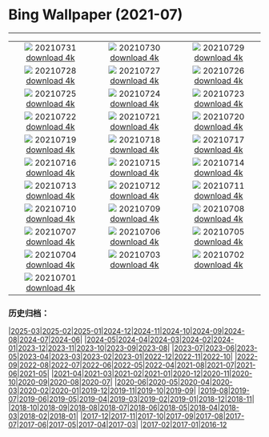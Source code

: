 # Bing Wallpaper (2021-07)
**************
| | | |
| :----: | :----: | :----: |
| ![](https://www.bing.com/th?id=OHR.LammasDay_ZH-CN4229387191_1920x1080.jpg) 20210731 [download 4k](https://www.bing.com/th?id=OHR.LammasDay_ZH-CN4229387191_UHD.jpg) | ![](https://www.bing.com/th?id=OHR.TanzaniaBeeEater_ZH-CN3246625733_1920x1080.jpg) 20210730 [download 4k](https://www.bing.com/th?id=OHR.TanzaniaBeeEater_ZH-CN3246625733_UHD.jpg) | ![](https://www.bing.com/th?id=OHR.OtterCliff_ZH-CN3062794263_1920x1080.jpg) 20210729 [download 4k](https://www.bing.com/th?id=OHR.OtterCliff_ZH-CN3062794263_UHD.jpg) |
| ![](https://www.bing.com/th?id=OHR.PantheraTigris_ZH-CN3331361509_1920x1080.jpg) 20210728 [download 4k](https://www.bing.com/th?id=OHR.PantheraTigris_ZH-CN3331361509_UHD.jpg) | ![](https://www.bing.com/th?id=OHR.SeaGoldie_ZH-CN3208818667_1920x1080.jpg) 20210727 [download 4k](https://www.bing.com/th?id=OHR.SeaGoldie_ZH-CN3208818667_UHD.jpg) | ![](https://www.bing.com/th?id=OHR.AdlerPlanetarium_ZH-CN3108653374_1920x1080.jpg) 20210726 [download 4k](https://www.bing.com/th?id=OHR.AdlerPlanetarium_ZH-CN3108653374_UHD.jpg) |
| ![](https://www.bing.com/th?id=OHR.DancingTrees_ZH-CN2946844631_1920x1080.jpg) 20210725 [download 4k](https://www.bing.com/th?id=OHR.DancingTrees_ZH-CN2946844631_UHD.jpg) | ![](https://www.bing.com/th?id=OHR.CityPalaceUdaipur_ZH-CN2773121437_1920x1080.jpg) 20210724 [download 4k](https://www.bing.com/th?id=OHR.CityPalaceUdaipur_ZH-CN2773121437_UHD.jpg) | ![](https://www.bing.com/th?id=OHR.JavanCousins_ZH-CN2694602511_1920x1080.jpg) 20210723 [download 4k](https://www.bing.com/th?id=OHR.JavanCousins_ZH-CN2694602511_UHD.jpg) |
| ![](https://www.bing.com/th?id=OHR.TokyoMetropolis_ZH-CN2580870845_1920x1080.jpg) 20210722 [download 4k](https://www.bing.com/th?id=OHR.TokyoMetropolis_ZH-CN2580870845_UHD.jpg) | ![](https://www.bing.com/th?id=OHR.MinokakeRocks_ZH-CN2474262090_1920x1080.jpg) 20210721 [download 4k](https://www.bing.com/th?id=OHR.MinokakeRocks_ZH-CN2474262090_UHD.jpg) | ![](https://www.bing.com/th?id=OHR.VermilionLakes_ZH-CN3446257764_1920x1080.jpg) 20210720 [download 4k](https://www.bing.com/th?id=OHR.VermilionLakes_ZH-CN3446257764_UHD.jpg) |
| ![](https://www.bing.com/th?id=OHR.PrathameshJaju_ZH-CN2207606082_1920x1080.jpg) 20210719 [download 4k](https://www.bing.com/th?id=OHR.PrathameshJaju_ZH-CN2207606082_UHD.jpg) | ![](https://www.bing.com/th?id=OHR.Tetouan_ZH-CN6795834080_1920x1080.jpg) 20210718 [download 4k](https://www.bing.com/th?id=OHR.Tetouan_ZH-CN6795834080_UHD.jpg) | ![](https://www.bing.com/th?id=OHR.ZinnowitzSeebruecke_ZH-CN6706198565_1920x1080.jpg) 20210717 [download 4k](https://www.bing.com/th?id=OHR.ZinnowitzSeebruecke_ZH-CN6706198565_UHD.jpg) |
| ![](https://www.bing.com/th?id=OHR.LoepaOberthuri_ZH-CN6569643505_1920x1080.jpg) 20210716 [download 4k](https://www.bing.com/th?id=OHR.LoepaOberthuri_ZH-CN6569643505_UHD.jpg) | ![](https://www.bing.com/th?id=OHR.MontChoisy_ZH-CN5381112230_1920x1080.jpg) 20210715 [download 4k](https://www.bing.com/th?id=OHR.MontChoisy_ZH-CN5381112230_UHD.jpg) | ![](https://www.bing.com/th?id=OHR.NgoDong_ZH-CN6211342982_1920x1080.jpg) 20210714 [download 4k](https://www.bing.com/th?id=OHR.NgoDong_ZH-CN6211342982_UHD.jpg) |
| ![](https://www.bing.com/th?id=OHR.SharkAwareness_ZH-CN6069597614_1920x1080.jpg) 20210713 [download 4k](https://www.bing.com/th?id=OHR.SharkAwareness_ZH-CN6069597614_UHD.jpg) | ![](https://www.bing.com/th?id=OHR.MooseVelvet_ZH-CN5891459899_1920x1080.jpg) 20210712 [download 4k](https://www.bing.com/th?id=OHR.MooseVelvet_ZH-CN5891459899_UHD.jpg) | ![](https://www.bing.com/th?id=OHR.LighthouseWave_ZH-CN5731015881_1920x1080.jpg) 20210711 [download 4k](https://www.bing.com/th?id=OHR.LighthouseWave_ZH-CN5731015881_UHD.jpg) |
| ![](https://www.bing.com/th?id=OHR.SpiralAloe_ZH-CN5594814833_1920x1080.jpg) 20210710 [download 4k](https://www.bing.com/th?id=OHR.SpiralAloe_ZH-CN5594814833_UHD.jpg) | ![](https://www.bing.com/th?id=OHR.MonfragueNationalPark_ZH-CN5421553314_1920x1080.jpg) 20210709 [download 4k](https://www.bing.com/th?id=OHR.MonfragueNationalPark_ZH-CN5421553314_UHD.jpg) | ![](https://www.bing.com/th?id=OHR.Ortygia_ZH-CN5237934114_1920x1080.jpg) 20210708 [download 4k](https://www.bing.com/th?id=OHR.Ortygia_ZH-CN5237934114_UHD.jpg) |
| ![](https://www.bing.com/th?id=OHR.AppalachianTrail_ZH-CN5076145300_1920x1080.jpg) 20210707 [download 4k](https://www.bing.com/th?id=OHR.AppalachianTrail_ZH-CN5076145300_UHD.jpg) | ![](https://www.bing.com/th?id=OHR.LakeUrmia_ZH-CN4941337431_1920x1080.jpg) 20210706 [download 4k](https://www.bing.com/th?id=OHR.LakeUrmia_ZH-CN4941337431_UHD.jpg) | ![](https://www.bing.com/th?id=OHR.TawnyFrogmouth_ZH-CN4722501936_1920x1080.jpg) 20210705 [download 4k](https://www.bing.com/th?id=OHR.TawnyFrogmouth_ZH-CN4722501936_UHD.jpg) |
| ![](https://www.bing.com/th?id=OHR.SerraMalagueta_ZH-CN4592152973_1920x1080.jpg) 20210704 [download 4k](https://www.bing.com/th?id=OHR.SerraMalagueta_ZH-CN4592152973_UHD.jpg) | ![](https://www.bing.com/th?id=OHR.LakeSchreckseeBY_ZH-CN0786328970_1920x1080.jpg) 20210703 [download 4k](https://www.bing.com/th?id=OHR.LakeSchreckseeBY_ZH-CN0786328970_UHD.jpg) | ![](https://www.bing.com/th?id=OHR.WakatobiNP_ZH-CN0672859436_1920x1080.jpg) 20210702 [download 4k](https://www.bing.com/th?id=OHR.WakatobiNP_ZH-CN0672859436_UHD.jpg) |
| ![](https://www.bing.com/th?id=OHR.ShyFive_ZH-CN0542113860_1920x1080.jpg) 20210701 [download 4k](https://www.bing.com/th?id=OHR.ShyFive_ZH-CN0542113860_UHD.jpg) |  |  |

### 历史归档：

|[2025-03](2025-03/2025-03.md)|[2025-02](2025-02/2025-02.md)|[2025-01](2025-01/2025-01.md)|[2024-12](2024-12/2024-12.md)|[2024-11](2024-11/2024-11.md)|[2024-10](2024-10/2024-10.md)|[2024-09](2024-09/2024-09.md)|[2024-08](2024-08/2024-08.md)|[2024-07](2024-07/2024-07.md)|[2024-06](2024-06/2024-06.md)|
|[2024-05](2024-05/2024-05.md)|[2024-04](2024-04/2024-04.md)|[2024-03](2024-03/2024-03.md)|[2024-02](2024-02/2024-02.md)|[2024-01](2024-01/2024-01.md)|[2023-12](2023-12/2023-12.md)|[2023-11](2023-11/2023-11.md)|[2023-10](2023-10/2023-10.md)|[2023-09](2023-09/2023-09.md)|[2023-08](2023-08/2023-08.md)|
|[2023-07](2023-07/2023-07.md)|[2023-06](2023-06/2023-06.md)|[2023-05](2023-05/2023-05.md)|[2023-04](2023-04/2023-04.md)|[2023-03](2023-03/2023-03.md)|[2023-02](2023-02/2023-02.md)|[2023-01](2023-01/2023-01.md)|[2022-12](2022-12/2022-12.md)|[2022-11](2022-11/2022-11.md)|[2022-10](2022-10/2022-10.md)|
|[2022-09](2022-09/2022-09.md)|[2022-08](2022-08/2022-08.md)|[2022-07](2022-07/2022-07.md)|[2022-06](2022-06/2022-06.md)|[2022-05](2022-05/2022-05.md)|[2022-04](2022-04/2022-04.md)|[2021-08](2021-08/2021-08.md)|[2021-07](2021-07/2021-07.md)|[2021-06](2021-06/2021-06.md)|[2021-05](2021-05/2021-05.md)|
|[2021-04](2021-04/2021-04.md)|[2021-03](2021-03/2021-03.md)|[2021-02](2021-02/2021-02.md)|[2021-01](2021-01/2021-01.md)|[2020-12](2020-12/2020-12.md)|[2020-11](2020-11/2020-11.md)|[2020-10](2020-10/2020-10.md)|[2020-09](2020-09/2020-09.md)|[2020-08](2020-08/2020-08.md)|[2020-07](2020-07/2020-07.md)|
|[2020-06](2020-06/2020-06.md)|[2020-05](2020-05/2020-05.md)|[2020-04](2020-04/2020-04.md)|[2020-03](2020-03/2020-03.md)|[2020-02](2020-02/2020-02.md)|[2020-01](2020-01/2020-01.md)|[2019-12](2019-12/2019-12.md)|[2019-11](2019-11/2019-11.md)|[2019-10](2019-10/2019-10.md)|[2019-09](2019-09/2019-09.md)|
|[2019-08](2019-08/2019-08.md)|[2019-07](2019-07/2019-07.md)|[2019-06](2019-06/2019-06.md)|[2019-05](2019-05/2019-05.md)|[2019-04](2019-04/2019-04.md)|[2019-03](2019-03/2019-03.md)|[2019-02](2019-02/2019-02.md)|[2019-01](2019-01/2019-01.md)|[2018-12](2018-12/2018-12.md)|[2018-11](2018-11/2018-11.md)|
|[2018-10](2018-10/2018-10.md)|[2018-09](2018-09/2018-09.md)|[2018-08](2018-08/2018-08.md)|[2018-07](2018-07/2018-07.md)|[2018-06](2018-06/2018-06.md)|[2018-05](2018-05/2018-05.md)|[2018-04](2018-04/2018-04.md)|[2018-03](2018-03/2018-03.md)|[2018-02](2018-02/2018-02.md)|[2018-01](2018-01/2018-01.md)|
|[2017-12](2017-12/2017-12.md)|[2017-11](2017-11/2017-11.md)|[2017-10](2017-10/2017-10.md)|[2017-09](2017-09/2017-09.md)|[2017-08](2017-08/2017-08.md)|[2017-07](2017-07/2017-07.md)|[2017-06](2017-06/2017-06.md)|[2017-05](2017-05/2017-05.md)|[2017-04](2017-04/2017-04.md)|[2017-03](2017-03/2017-03.md)|
|[2017-02](2017-02/2017-02.md)|[2017-01](2017-01/2017-01.md)|[2016-12](2016-12/2016-12.md)